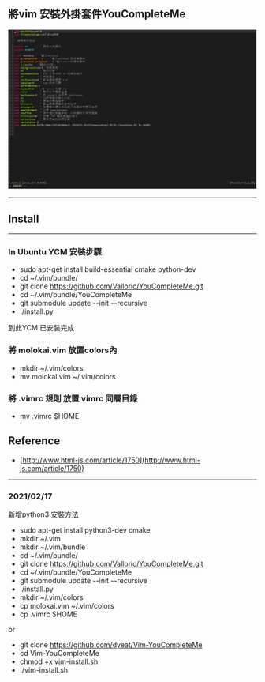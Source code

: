 ## **將vim 安裝外掛套件YouCompleteMe**

![1](https://raw.githubusercontent.com/dyeat/Vim-YouCompleteMe/master/sample.jpg)

---

## **Install**

---
### **In Ubuntu YCM 安裝步驟**

- sudo apt-get install build-essential cmake python-dev
- cd ~/.vim/bundle/
- git clone https://github.com/Valloric/YouCompleteMe.git
- cd ~/.vim/bundle/YouCompleteMe
- git submodule update --init --recursive
- ./install.py

到此YCM 已安裝完成

### **將 molokai.vim 放置colors內**

- mkdir ~/.vim/colors
- mv molokai.vim ~/.vim/colors


### **將 .vimrc 規則 放置 vimrc 同層目錄**
- mv .vimrc $HOME

## **Reference**

- [http://www.html-js.com/article/1750](http://www.html-js.com/article/1750)

---

### 2021/02/17

新增python3 安裝方法

- sudo apt-get install python3-dev cmake
- mkdir ~/.vim
- mkdir ~/.vim/bundle
- cd ~/.vim/bundle/
- git clone https://github.com/Valloric/YouCompleteMe.git
- cd ~/.vim/bundle/YouCompleteMe
- git submodule update --init --recursive
- ./install.py
- mkdir ~/.vim/colors
- cp molokai.vim ~/.vim/colors
- cp .vimrc $HOME

or

- git clone https://github.com/dyeat/Vim-YouCompleteMe
- cd Vim-YouCompleteMe
- chmod +x vim-install.sh
- ./vim-install.sh